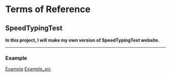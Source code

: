 # Terms of Reference

## SpeedTypingTest

**In this project, I will make my own version of SpeedTypingTest website.**
____

### Example

[Example](https://www.typingtest.com/)
[Example_pic]("")